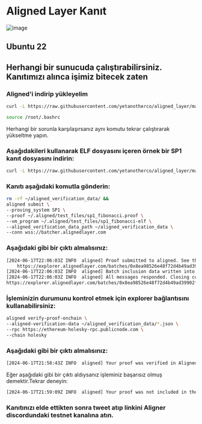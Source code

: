 # Aligned Layer Kanıt


![image](https://github.com/zeycan1/ALIGNEDLAYER-KANIT/assets/108004368/d7da2207-2649-486d-9ba2-a6c98caf86ab)

## Ubuntu 22

## Herhangi bir sunucuda çalıştırabilirsiniz. Kanıtımızı alınca işimiz bitecek zaten


###  Aligned'i indirip yükleyelim


```bash
curl -L https://raw.githubusercontent.com/yetanotherco/aligned_layer/main/batcher/aligned/install_aligned.sh | bash
```
```bash
source /root/.bashrc
```

Herhangi bir sorunla karşılaşırsanız aynı komutu tekrar çalıştırarak yükseltme yapın.


###  Aşağıdakileri kullanarak ELF dosyasını içeren örnek bir SP1 kanıt dosyasını indirin:

```bash
curl -L https://raw.githubusercontent.com/yetanotherco/aligned_layer/main/batcher/aligned/get_proof_test_files.sh | bash
```

###  Kanıtı aşağıdaki komutla gönderin:

```bash
rm -rf ~/aligned_verification_data/ &&
aligned submit \
--proving_system SP1 \
--proof ~/.aligned/test_files/sp1_fibonacci.proof \
--vm_program ~/.aligned/test_files/sp1_fibonacci-elf \
--aligned_verification_data_path ~/aligned_verification_data \
--conn wss://batcher.alignedlayer.com
```

###  Aşağıdaki gibi bir çıktı almalısınız:

```bash
[2024-06-17T22:06:03Z INFO  aligned] Proof submitted to aligned. See the batch in the explorer:
    https://explorer.alignedlayer.com/batches/0x8ea98526e48f72d4b49ad39902fb320020d3cf02e6506c444300eb3619db4c13
[2024-06-17T22:06:03Z INFO  aligned] Batch inclusion data written into /Users/maurofab/aligned_verification_data/8ea98526e48f72d4b49ad39902fb320020d3cf02e6506c444300eb3619db4c13_225.json
[2024-06-17T22:06:03Z INFO  aligned] All messages responded. Closing connection...
https://explorer.alignedlayer.com/batches/0x8ea98526e48f72d4b49ad39902fb320020d3cf02e6506c444300eb3619db4c13```
```

###  İşleminizin durumunu kontrol etmek için explorer bağlantısını kullanabilirsiniz:

```bash
aligned verify-proof-onchain \
--aligned-verification-data ~/aligned_verification_data/*.json \
--rpc https://ethereum-holesky-rpc.publicnode.com \
--chain holesky
```

###  Aşağıdaki gibi bir çıktı almalısınız:

```bash
[2024-06-17T21:58:43Z INFO  aligned] Your proof was verified in Aligned and included in the batch!
```

Eğer aşağıdaki gibi bir çıktı aldıysanız işleminiz başarısız olmuş demektir.Tekrar deneyin:

```bash
[2024-06-17T21:59:09Z INFO  aligned] Your proof was not included in the batch.
```


### Kanıtınızı elde ettikten sonra tweet atıp linkini Aligner discordundaki testnet kanalına atın.






